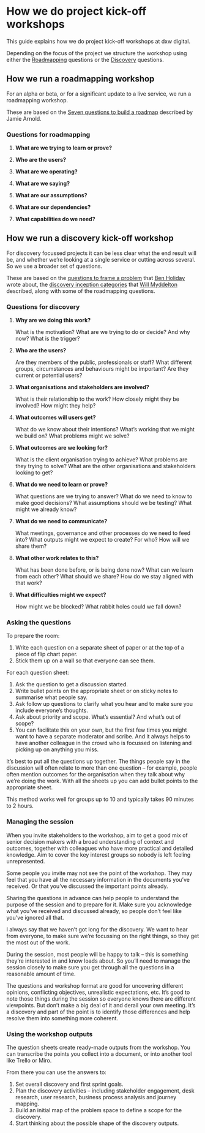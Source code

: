 # How we do project kick-off workshops

This guide explains how we do project kick-off workshops at dxw digital.

Depending on the focus of the project we structure the workshop using either the [Roadmapping](#how-we-run-a-roadmapping-workshop) questions or the [Discovery](#how-we-run-a-discovery-kick-off-workshop) questions.

## How we run a roadmapping workshop

For an alpha or beta, or for a significant update to a live service, we run a roadmapping workshop.

These are based on the [Seven questions to build a roadmap](http://www.jamiearnold.com/blog/2014/07/22/seven-questions-to-build-a-roadmap) described by Jamie Arnold.

### Questions for roadmapping

1. **What are we trying to learn or prove?**

1. **Who are the users?**

1. **What are we operating?**

1. **What are we saying?**

1. **What are our assumptions?**

1. **What are our dependencies?**

1. **What capabilities do we need?**

## How we run a discovery kick-off workshop

For discovery focussed projects it can be less clear what the end result will be, and whether we’re looking at a
single service or cutting across several. So we use a broader set of questions.

These are based on the [questions to frame a problem](http://www.hollidazed.co.uk/2015/07/28/frame-the-problem)
that [Ben Holiday](https://twitter.com/BenHolliday) wrote about,
the [discovery inception categories](http://www.myddelton.co.uk/blog/setting-up-a-discovery)
that [Will Myddelton](https://twitter.com/myddelton) described, along with some of the roadmapping questions.

### Questions for discovery

1. **Why are we doing this work?**

   What is the motivation? What are we trying to do or decide? And why now? What is the trigger?

1. **Who are the users?**

   Are they members of the public, professionals or staff? What different groups, circumstances and behaviours might be important? Are they current or potential users?

1. **What organisations and stakeholders are involved?**

   What is their relationship to the work? How closely might they be involved? How might they help?

1. **What outcomes will users get?**

   What do we know about their intentions? What’s working that we might we build on? What problems might we solve?

1. **What outcomes are we looking for?**

   What is the client organisation trying to achieve? What problems are they trying to solve? What are the other organisations and stakeholders looking to get?

1. **What do we need to learn or prove?**

   What questions are we trying to answer? What do we need to know to make good decisions? What assumptions should we be testing? What might we already know?

1. **What do we need to communicate?**

   What meetings, governance and other processes do we need to feed into? What outputs might we expect to create? For who? How will we share them?

1. **What other work relates to this?**

   What has been done before, or is being done now? What can we learn from each other? What should we share? How do we stay aligned with that work?

1. **What difficulties might we expect?**

   How might we be blocked? What rabbit holes could we fall down?

### Asking the questions

To prepare the room:

1. Write each question on a separate sheet of paper or at the top of a piece of flip chart paper.
1. Stick them up on a wall so that everyone can see them.

For each question sheet:

1. Ask the question to get a discussion started.
1. Write bullet points on the appropriate sheet or on sticky notes to summarise what people say.
1. Ask follow up questions to clarify what you hear and to make sure you include everyone’s thoughts.
1. Ask about priority and scope. What’s essential? And what’s out of scope?
1. You can facilitate this on your own, but the first few times you might want to have a separate moderator and scribe. And it always helps to have another colleague in the crowd who is focussed on listening and picking up on anything you miss.

It’s best to put all the questions up together. The things people say in the discussion will often relate to more than one question – for example, people often mention outcomes for the organisation when they talk about why we’re doing the work. With all the sheets up you can add bullet points to the appropriate sheet.

This method works well for groups up to 10 and typically takes 90 minutes to 2 hours.

### Managing the session

When you invite stakeholders to the workshop, aim to get a good mix of senior decision makers with a broad understanding of context and outcomes, together with colleagues who have more practical and detailed knowledge. Aim to cover the key interest groups so nobody is left feeling unrepresented.

Some people you invite may not see the point of the workshop. They may feel that you have all the necessary information in the documents you’ve received. Or that you’ve discussed the important points already.

Sharing the questions in advance can help people to understand the purpose of the session and to prepare for it. Make sure you acknowledge what you’ve received and discussed already, so people don’t feel like you’ve ignored all that.

I always say that we haven’t got long for the discovery. We want to hear from everyone, to make sure we’re focussing on the right things, so they get the most out of the work.

During the session, most people will be happy to talk – this is something they’re interested in and know loads about. So you’ll need to manage the session closely to make sure you get through all the questions in a reasonable amount of time.

The questions and workshop format are good for uncovering different opinions, conflicting objectives, unrealistic expectations, etc. It’s good to note those things during the session so everyone knows there are different viewpoints. But don’t make a big deal of it and derail your own meeting. It’s a discovery and part of the point is to identify those differences and help resolve them into something more coherent.

### Using the workshop outputs

The question sheets create ready-made outputs from the workshop. You can transcribe the points you collect into a document, or into another tool like Trello or Miro.

From there you can use the answers to:

1. Set overall discovery and first sprint goals.
1. Plan the discovery activities – including stakeholder engagement, desk research, user research, business process analysis and journey mapping.
1. Build an initial map of the problem space to define a scope for the discovery.
1. Start thinking about the possible shape of the discovery outputs.
